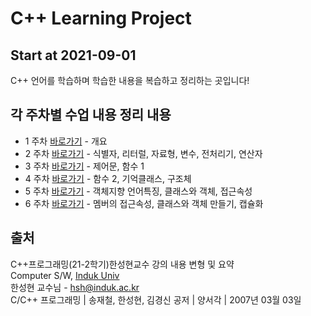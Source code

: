 # C++ Learning Project

## Start at 2021-09-01
C++ 언어를 학습하며 학습한 내용을 복습하고 정리하는 곳입니다!

## 각 주차별 수업 내용 정리 내용
- 1 주차 [바로가기][1] - 개요   
- 2 주차 [바로가기][2] - 식별자, 리터럴, 자료형, 변수, 전처리기, 연산자   
- 3 주차 [바로가기][3] - 제어문, 함수 1   
- 4 주차 [바로가기][4] - 함수 2, 기억클래스, 구조체   
- 5 주차 [바로가기][5] - 객체지향 언어특징, 클래스와 객체, 접근속성   
- 6 주차 [바로가기][6] - 멤버의 접근속성, 클래스와 객체 만들기, 캡슐화   

## 출처
C++프로그래밍(21-2학기)한성현교수 강의 내용 변형 및 요약   
Computer S/W, [Induk Univ][googlelink]   
한성현 교수님 -  hsh@induk.ac.kr   
C/C++ 프로그래밍 | 송재철, 한성현, 김경신 공저 | 양서각 | 2007년 03월 03일

[id]: URL "Optional Title here"
[googlelink]: https://www.induk.ac.kr "Go google"

[1]: https://github.com/gsmin02/Cpp_Project/blob/main/Weekly_Project/1%20Week/1%20Week.md
[2]:https://github.com/gsmin02/Cpp_Project/blob/main/Weekly_Project/2%20Week/2%20Week.md
[3]:https://github.com/gsmin02/Cpp_Project/blob/main/Weekly_Project/3%20Week/3%20Week.md
[4]:https://github.com/gsmin02/Cpp_Project/blob/main/Weekly_Project/4%20Week/4%20Week.md
[5]:https://github.com/gsmin02/Cpp_Project/blob/main/Weekly_Project/5%20Week/5%20Week.md
[6]: https://github.com/gsmin02/Cpp_Project/blob/main/Weekly_Project/6%20Week/6%20Week.md
